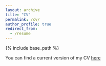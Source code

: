 ```yaml
---
layout: archive
title: "CV"
permalink: /cv/
author_profile: true
redirect_from:
  - /resume
---
```


{% include base_path %}

 You can find a current version of my CV [here](/files/cv_example.pdf)

<!-- <a src="{{ site.baseurl }}/files/cv_example.pdf" type="application/pdf" /> -->


